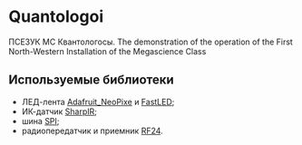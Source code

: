 # Quantologoi
ПСЕЗУК МС Квантологосы. The demonstration of the operation of the First North-Western Installation of the Megascience Class


## Используемые библиотеки

- ЛЕД-лента [Adafruit_NeoPixe](https://github.com/adafruit/Adafruit_NeoPixel) и [FastLED](https://github.com/FastLED/FastLED);
- ИК-датчик [SharpIR](https://github.com/guillaume-rico/SharpIR);
- шина [SPI](https://github.com/PaulStoffregen/SPI);
- радиопередатчик и приемник [RF24](https://github.com/maniacbug/RF24).
